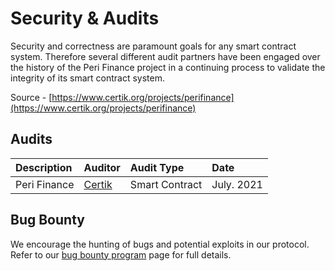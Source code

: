 # Security & Audits

Security and correctness are paramount goals for any smart contract system. Therefore several different audit partners have been engaged over the history of the Peri Finance project in a continuing process to validate the integrity of its smart contract system.

Source - [https://www.certik.org/projects/perifinance](https://www.certik.org/projects/perifinance)



## Audits

| Description | Auditor | Audit Type | Date |
| :--- | :--- | :--- | :--- |
| Peri Finance | [Certik](https://www.certik.org/projects/perifinance) | Smart Contract | July. 2021 |

## Bug Bounty

We encourage the hunting of bugs and potential exploits in our protocol. Refer to our [bug bounty program](https://immunefi.com/bounty/perifinance/) page for full details.

